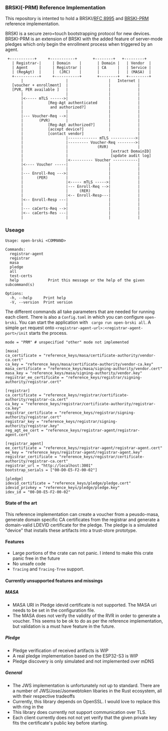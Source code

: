 ### BRSKI(-PRM) Reference Implementation

This repository is intented to hold a BRSKI/[RFC 8995](https://datatracker.ietf.org/doc/rfc8995/) and [BRSKI-PRM](https://datatracker.ietf.org/doc/draft-ietf-anima-brski-prm/) reference implementation.

BRSKI is a secure zero=touch bootstrapping protocol for new devices. BRSKI-PRM is an extension of BRSKI with the added feature of server-mode pledges which only begin the 
enrollment process when triggered by an agent. 

```
 +-----------+     +-----------+       +--------+   +---------+
   | Registrar-|     | Domain    |       | Domain |   | Vendor  |
   | Agent     |     | Registrar |       | CA     |   | Service |
   | (RegAgt)  |     |  (JRC)    |       |        |   | (MASA)  |
   +-----------+     +-----------+       +--------+   +---------+
       |                   |                  |   Internet |
   [voucher + enrollment]  |                  |            |
   [PVR, PER available ]   |                  |            |
       |                   |                  |            |
       |<----- mTLS ------>|                  |            |
       |           [Reg-Agt authenticated     |            |
       |            and authorized?]          |            |
       |                   |                  |            |
       |--- Voucher-Req -->|                  |            |
       |       (PVR)       |                  |            |
       |           [Reg-Agt authorized?]      |            |
       |           [accept device?]           |            |
       |           [contact vendor]                        |
       |                   |------------- mTLS ----------->|
       |                   |--------- Voucher-Req -------->|
       |                   |             (RVR)             |
       |                   |                   [extract DomainID]
       |                   |                   [update audit log]
       |                   |<---------- Voucher -----------|
       |<---- Voucher -----|                  |            |
       |                   |                  |            |
       |--- Enroll-Req --->|                  |            |
       |      (PER)        |                  |            |
       |                   |<----- mTLS ----->|            |
       |                   |--- Enroll-Req -->|            |
       |                   |     (RER)        |            |
       |                   |<-- Enroll-Resp---|            |
       |<-- Enroll-Resp ---|                  |            |
       |                   |                  |            |
       |--- caCerts-Req -->|                  |            |
       |<-- caCerts-Res ---|                  |            |
       |                   |                  |            |
```
### Useage

```
Usage: open-brski <COMMAND>

Commands:
  registrar-agent  
  registrar        
  masa             
  pledge           
  all              
  test-certs       
  help             Print this message or the help of the given subcommand(s)

Options:
  -h, --help     Print help
  -V, --version  Print version
```

The different commands all take parameters that are needed for running each client. There is also a `Config.toml` in which you can configure `open-brski`.
You can start the application with ` cargo run open-brski all`. A simple `get` request onto `<registrar-agent-url>:<registrar-agent-port>/init` starts the process.

```
mode = "PRM" # unspecified "other" mode not implemented

[masa]
ca_certificate = "reference_keys/masa/certificate-authority/vendor-ca.cert"
ca_key = "reference_keys/masa/certificate-authority/vendor-ca.key"
masa_certificate = "reference_keys/masa/signing-authority/vendor.cert"
masa_key = "reference_keys/masa/signing-authority/vendor.key"
registrar_ee_certificate = "reference_keys/registrar/signing-authority/registrar.cert"

[registrar]
ca_certificate = "reference_keys/registrar/certificate-authority/registrar-ca.cert"
ca_key = "reference_keys/registrar/certificate-authority/registrar-ca.key"
registrar_certificate = "reference_keys/registrar/signing-authority/registrar.cert"
registrar_key = "reference_keys/registrar/signing-authority/registrar.key"
reg_agt_ee_cert = "reference_keys/registrar-agent/registrar-agent.cert"

[registrar_agent]
ee_certificate = "reference_keys/registrar-agent/registrar-agent.cert"
ee_key = "reference_keys/registrar-agent/registrar-agent.key"
registrar_certificate = "reference_keys/registrar/certificate-authority/registrar-ca.cert"
registrar_url = "http://localhost:3001"
bootstrap_serials = ["00-D0-E5-F2-00-02"]

[pledge]
idevid_certificate = "reference_keys/pledge/pledge.cert"
idevid_privkey = "reference_keys/pledge/pledge.key"
idev_id = "00-D0-E5-F2-00-02"
```

#### State of the art

This reference implementation can create a voucher from a peusdo-masa, generate domain specific CA certificates from the registrar and generate a domain-valid LDEVID certificate for the pledge. 
The pledge is a simulated "device" that installs these artifacts into a trust-store prototype. 

#### Features
- Large portions of the crate can not panic. I intend to make this crate panic free in the future
- No unsafe code
- `Tracing` and `Tracing-Tree` support.


#### Currently unsupported features and missings

##### MASA

- MASA URI in Pledge idevid certificate is not supported. The MASA uri needs to be set in the configuration file.
- The MASA does not verify the validity of the RVR in order to generate a voucher. This seems to be ok to do as per the reference implementation, but validation is a must have feature in the future.

##### Pledge 
- Pledge verification of received artifacts is WIP
- A real pledge implementation based on the ESP32-S3 is WIP
- Pledge discovery is only simulated and not implemented over mDNS

##### General
- The JWS implementation is unfortunately not up to standard. There are a number of JWS/Jose/Jsonwebtoken libaries in the Rust ecosystem, all with their respective tradeoffs
- Currently, this library depends on OpenSSL. I would love to replace this with ring in the 
- This library does currently not support communication over TLS.
- Each client currently does not not yet verify that the given private key fits the certificate's public key before starting.
